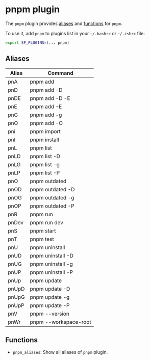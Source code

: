 # pnpm plugin

The `pnpm` plugin provides [aliases](#aliases) and [functions](#functions) for `pnpm`.

To use it, add `pnpm` to plugins list in your `~/.bashrc` or `~/.zshrc` file:

```sh
export SF_PLUGINS=(... pnpm)
```

## Aliases

| Alias | Command               |
| ----- | --------------------- |
| pnA   | pnpm add              |
| pnD   | pnpm add -D           |
| pnDE  | pnpm add -D -E        |
| pnE   | pnpm add -E           |
| pnG   | pnpm add -g           |
| pnO   | pnpm add -O           |
| pni   | pnpm import           |
| pnI   | pnpm install          |
| pnL   | pnpm list             |
| pnLD  | pnpm list -D          |
| pnLG  | pnpm list -g          |
| pnLP  | pnpm list -P          |
| pnO   | pnpm outdated         |
| pnOD  | pnpm outdated -D      |
| pnOG  | pnpm outdated -g      |
| pnOP  | pnpm outdated -P      |
| pnR   | pnpm run              |
| pnDev | pnpm run dev          |
| pnS   | pnpm start            |
| pnT   | pnpm test             |
| pnU   | pnpm uninstall        |
| pnUD  | pnpm uninstall -D     |
| pnUG  | pnpm uninstall -g     |
| pnUP  | pnpm uninstall -P     |
| pnUp  | pnpm update           |
| pnUpD | pnpm update -D        |
| pnUpG | pnpm update -g        |
| pnUpP | pnpm update -P        |
| pnV   | pnpm --version        |
| pnWr  | pnpm --workspace-root |

## Functions

- `pnpm_aliases`: Show all aliases of `pnpm` plugin.
